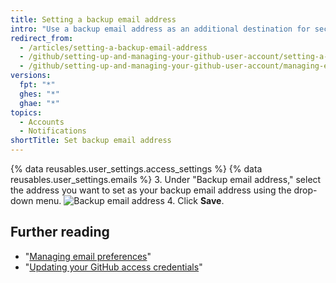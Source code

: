 ```yaml
---
title: Setting a backup email address
intro: "Use a backup email address as an additional destination for security-relevant account notifications{% ifversion not ghae %} and to securely reset your password if you can no longer access your primary email address{% endif %}."
redirect_from:
  - /articles/setting-a-backup-email-address
  - /github/setting-up-and-managing-your-github-user-account/setting-a-backup-email-address
  - /github/setting-up-and-managing-your-github-user-account/managing-email-preferences/setting-a-backup-email-address
versions:
  fpt: "*"
  ghes: "*"
  ghae: "*"
topics:
  - Accounts
  - Notifications
shortTitle: Set backup email address
---
```


{% data reusables.user_settings.access_settings %}
{% data reusables.user_settings.emails %} 3. Under "Backup email address," select the address you want to set as your backup email address using the drop-down menu.
![Backup email address](/assets/images/help/settings/backup-email-address.png) 4. Click **Save**.

## Further reading

- "[Managing email preferences](/articles/managing-email-preferences/)"
- "[Updating your GitHub access credentials](/articles/updating-your-github-access-credentials/)"
